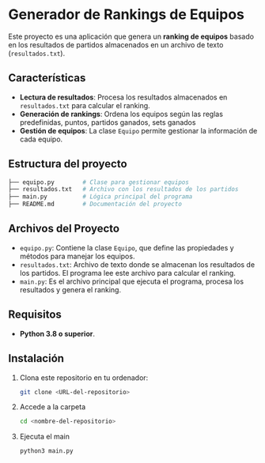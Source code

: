 # Generador de Rankings de Equipos

Este proyecto es una aplicación que genera un **ranking de equipos** basado en los resultados de partidos almacenados en un archivo de texto (`resultados.txt`). 

## Características

- **Lectura de resultados**: Procesa los resultados almacenados en `resultados.txt` para calcular el ranking.
- **Generación de rankings**: Ordena los equipos según las reglas predefinidas, puntos, partidos ganados, sets ganados
- **Gestión de equipos**: La clase `Equipo` permite gestionar la información de cada equipo.

## Estructura del proyecto
```bash
├── equipo.py        # Clase para gestionar equipos
├── resultados.txt   # Archivo con los resultados de los partidos
├── main.py          # Lógica principal del programa
├── README.md        # Documentación del proyecto
```

## Archivos del Proyecto

- `equipo.py`: Contiene la clase `Equipo`, que define las propiedades y métodos para manejar los equipos.
- `resultados.txt`: Archivo de texto donde se almacenan los resultados de los partidos. El programa lee este archivo para calcular el ranking.
- `main.py`: Es el archivo principal que ejecuta el programa, procesa los resultados y genera el ranking.

## Requisitos

- **Python 3.8 o superior**.

## Instalación

1. Clona este repositorio en tu ordenador:
   ```bash
   git clone <URL-del-repositorio>
2. Accede a la carpeta
   ```bash
   cd <nombre-del-repositorio>
3. Ejecuta el main
    ```bash
    python3 main.py

